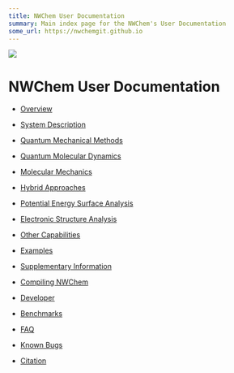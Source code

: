 ```yaml
---
title: NWChem User Documentation
summary: Main index page for the NWChem's User Documentation
some_url: https://nwchemgit.github.io
---
```

![](https://raw.githubusercontent.com/nwchemgit/nwchem/master/contrib/git.nwchem/MS3_logo_cropped.png)
  
# NWChem User Documentation

-   [Overview](Overview)

<!-- -->

-   [System Description](System-Description)

<!-- -->

-   [Quantum Mechanical Methods](Quantum-Mechanical-Methods)

<!-- -->

-   [Quantum Molecular Dynamics](Quantum-Molecular-Dynamics)

<!-- -->

-   [Molecular Mechanics](Classical-Methods)

<!-- -->

-   [Hybrid Approaches](Hybrid-Approaches)

<!-- -->

-   [Potential Energy Surface
    Analysis](Potential-Energy-Surface-Analysis)

<!-- -->

-   [Electronic Structure
    Analysis](Electronic-Structure-Analysis)

<!-- -->

-   [Other Capabilities](Other-Capabilities)

<!-- -->

-   [Examples](Examples)

<!-- -->

-   [Supplementary Information](Supplementary-Information)

<!-- -->

-   [Compiling NWChem](Compiling-NWChem)

<!-- -->

-   [Developer](Developer)

<!-- -->

-   [Benchmarks](Benchmarks)

<!-- -->

-   [FAQ](FAQ)

<!-- -->

-   [Known Bugs](Known-Bugs)

<!-- -->

-   [Citation](Citation)

